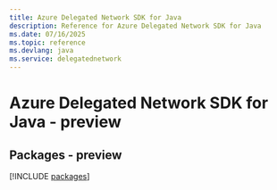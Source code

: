```yaml
---
title: Azure Delegated Network SDK for Java
description: Reference for Azure Delegated Network SDK for Java
ms.date: 07/16/2025
ms.topic: reference
ms.devlang: java
ms.service: delegatednetwork
---
```

# Azure Delegated Network SDK for Java - preview
## Packages - preview
[!INCLUDE [packages](delegated-network-index.md)]